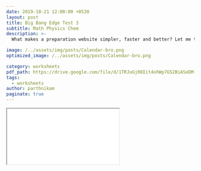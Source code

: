 ```yaml
---
date: 2019-10-21 12:00:00 +0530
layout: post
title: Big Bang Edge Test 3
subtitle: Math Physics Chem
description: >-
  What makes a preparation website simpler, faster and better? Let me tell you ... 

image: /../assets/img/posts/Calendar-bro.png
optimized_image: /../assets/img/posts/Calendar-bro.png

category: worksheets 
pdf_path: https://drive.google.com/file/d/1TRJuGj0OIit4xhWp7G52BiASeDM-fyWM/preview?usp=drive_link
tags:
  - worksheets
author: parthnikam
paginate: true
---
```


<iframe class="embed-pdf" src="{{ page.pdf_path }}#toolbar=0" seamless="seamless" scrolling="no" style="overflow:hidden"></iframe>



